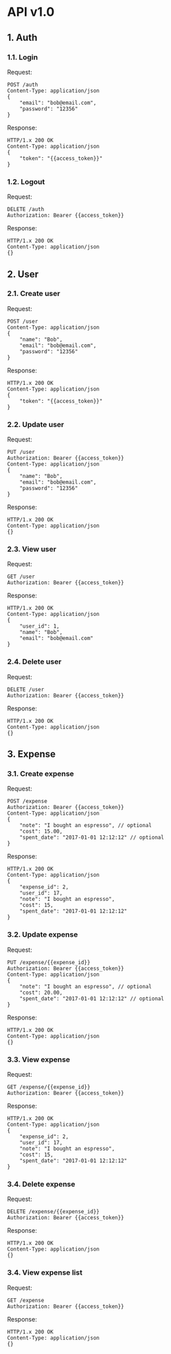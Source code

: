 # API v1.0

## 1. Auth
### 1.1. Login

Request:
```
POST /auth
Content-Type: application/json
{
    "email": "bob@email.com",
    "password": "12356"
}
```

Response:
```
HTTP/1.x 200 OK
Content-Type: application/json
{
    "token": "{{access_token}}"
}
```

### 1.2. Logout

Request:
```
DELETE /auth
Authorization: Bearer {{access_token}}
```

Response:
```
HTTP/1.x 200 OK
Content-Type: application/json
{}
```

## 2. User

### 2.1. Create user

Request:
```
POST /user
Content-Type: application/json
{
    "name": "Bob",
    "email": "bob@email.com",
    "password": "12356"
}
```

Response:
```
HTTP/1.x 200 OK
Content-Type: application/json
{
    "token": "{{access_token}}"
}
```

### 2.2. Update user

Request:
```
PUT /user
Authorization: Bearer {{access_token}}
Content-Type: application/json
{
    "name": "Bob",
    "email": "bob@email.com",
    "password": "12356"
}
```

Response:
```
HTTP/1.x 200 OK
Content-Type: application/json
{}
```

### 2.3. View user

Request:
```
GET /user
Authorization: Bearer {{access_token}}
```

Response:
```
HTTP/1.x 200 OK
Content-Type: application/json
{
    "user_id": 1,
    "name": "Bob",
    "email": "bob@email.com"
}
```

### 2.4. Delete user

Request:
```
DELETE /user
Authorization: Bearer {{access_token}}
```

Response:
```
HTTP/1.x 200 OK
Content-Type: application/json
{}
```

## 3. Expense

### 3.1. Create expense

Request:
```
POST /expense
Authorization: Bearer {{access_token}}
Content-Type: application/json
{
    "note": "I bought an espresso", // optional
    "cost": 15.00,
    "spent_date": "2017-01-01 12:12:12" // optional
}
```

Response:
```
HTTP/1.x 200 OK
Content-Type: application/json
{
    "expense_id": 2,
    "user_id": 17,
    "note": "I bought an espresso",
    "cost": 15,
    "spent_date": "2017-01-01 12:12:12"
}
```

### 3.2. Update expense

Request:
```
PUT /expense/{{expense_id}}
Authorization: Bearer {{access_token}}
Content-Type: application/json
{
    "note": "I bought an espresso", // optional
    "cost": 20.00,
    "spent_date": "2017-01-01 12:12:12" // optional
}
```

Response:
```
HTTP/1.x 200 OK
Content-Type: application/json
{}
```


### 3.3. View expense

Request:
```
GET /expense/{{expense_id}}
Authorization: Bearer {{access_token}}
```

Response:
```
HTTP/1.x 200 OK
Content-Type: application/json
{
    "expense_id": 2,
    "user_id": 17,
    "note": "I bought an espresso",
    "cost": 15,
    "spent_date": "2017-01-01 12:12:12"
}
```

### 3.4. Delete expense

Request:
```
DELETE /expense/{{expense_id}}
Authorization: Bearer {{access_token}}
```

Response:
```
HTTP/1.x 200 OK
Content-Type: application/json
{}
```


### 3.4. View expense list

Request:
```
GET /expense
Authorization: Bearer {{access_token}}
```

Response:
```
HTTP/1.x 200 OK
Content-Type: application/json
{}
```
